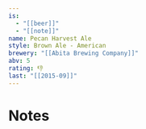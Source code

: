 ```yaml
---
is:
  - "[[beer]]"
  - "[[note]]"
name: Pecan Harvest Ale
style: Brown Ale - American
brewery: "[[Abita Brewing Company]]"
abv: 5
rating: 👎
last: "[[2015-09]]"
---
```

# Notes

